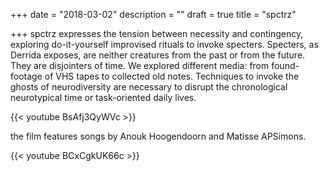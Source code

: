 +++
date = "2018-03-02"
description = ""
draft = true
title = "spctrz"

+++
spctrz expresses the tension between necessity and contingency, exploring do-it-yourself improvised rituals to invoke specters. Specters, as Derrida exposes, are neither creatures from the past or from the future. They are disjointers of time. We explored different media: from found-footage of VHS tapes to collected old notes. Techniques to invoke the ghosts of neurodiversity are necessary to disrupt the chronological neurotypical time or task-oriented daily lives. 

{{< youtube BsAfj3QyWVc >}}

the film features songs by Anouk Hoogendoorn and Matisse APSimons.


{{< youtube BCxCgkUK66c >}}
